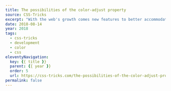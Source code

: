 ```yaml
---
title: The possibilities of the color-adjust property
source: CSS-Tricks
excerpt: "With the web's growth comes new features to better accommodate its new form factors and use cases. One feature I'm excited about is the color-adjust property, proposed in CSS Color Module Level 4. It is an acknowledgement that the web will continue to show up on devices that have less-than-stellar displays"
date: 2018-08-14
year: 2018
tags:
  - css-tricks
  - development
  - color
  - css
eleventyNavigation:
  key: {{ title }}
  parent: {{ year }}
  order: 5
  url: https://css-tricks.com/the-possibilities-of-the-color-adjust-property/
permalink: false
---
```

